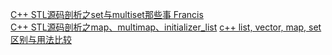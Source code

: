 [C++ STL源码剖析之set与multiset那些事
Francis](https://zhuanlan.zhihu.com/p/87487629)      
[C++ STL源码剖析之map、multimap、initializer_list](https://zhuanlan.zhihu.com/p/87518400)
[c++ list, vector, map, set 区别与用法比较](https://www.cnblogs.com/smiler/p/4457622.html)    


